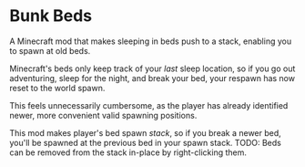 # Bunk Beds

A Minecraft mod that makes sleeping in beds push to a stack, enabling you to spawn at old beds.

Minecraft's beds only keep track of your *last* sleep location, so if you go out adventuring, sleep for the night, and break your bed, your respawn has now reset to the world spawn.

This feels unnecessarily cumbersome, as the player has already identified newer, more convenient valid spawning positions. 

This mod makes player's bed spawn *stack*, so if you break a newer bed, you'll be spawned at the previous bed in your spawn stack. TODO: Beds can be removed from the stack in-place by right-clicking them.